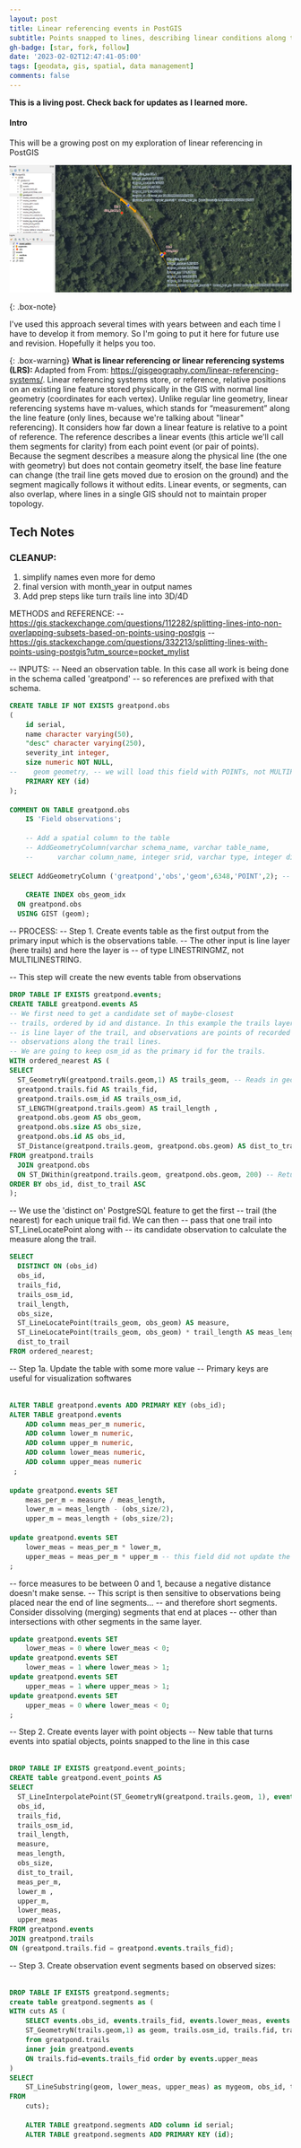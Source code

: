 ```yaml
---
layout: post
title: Linear referencing events in PostGIS
subtitle: Points snapped to lines, describing linear conditions along the lines
gh-badge: [star, fork, follow]
date: '2023-02-02T12:47:41-05:00'
tags: [geodata, gis, spatial, data management]
comments: false
---
```


**This is a living post. Check back for updates as I learned more.**

#### Intro

This will be a growing post on my exploration of linear referencing in PostGIS

[![Example](https://raw.githubusercontent.com/johnzastrow/johnzastrow.github.io/master/assets/uploads/linref1.jpg)](https://raw.githubusercontent.com/johnzastrow/johnzastrow.github.io/master/assets/uploads/linref1.jpg)


{: .box-note}

I've used this approach several times with years between and each time I have to develop it from memory. So I'm going to put it here for future use and revision. Hopefully it helps you too. 

{: .box-warning}
<b>What is linear referencing or linear referencing systems (LRS): </b>
Adapted from From: https://gisgeography.com/linear-referencing-systems/. Linear referencing systems store, or reference, relative positions on an existing line feature stored physically in the GIS with normal line geometry (coordinates for each vertex). Unlike regular line geometry, linear referencing systems have m-values, which stands for “measurement” along the line feature (only lines, because we're talking about "linear" referencing). It considers how far down a linear feature is relative to a point of reference. The reference describes a linear events (this article we'll call them segments for clarity) from each point event (or pair of points). Because the segment describes a measure along the physical line (the one with geometry) but does not contain geometry itself, the base line feature can change (the trail line gets moved due to erosion on the ground) and the segment magically follows it without edits. Linear events, or segments, can also overlap, where lines in a single GIS should not to maintain proper topology.



## Tech Notes

### CLEANUP: 
1. simplify names even more for demo
2. final version with month_year in output names
3. Add prep steps like turn trails line into 3D/4D

METHODS and REFERENCE:
-- https://gis.stackexchange.com/questions/112282/splitting-lines-into-non-overlapping-subsets-based-on-points-using-postgis
-- https://gis.stackexchange.com/questions/332213/splitting-lines-with-points-using-postgis?utm_source=pocket_mylist


-- INPUTS:
-- Need an observation table. In this case all work is being done in the schema called 'greatpond' 
-- so references are prefixed with that schema.

```sql
CREATE TABLE IF NOT EXISTS greatpond.obs
(
    id serial,
    name character varying(50),
    "desc" character varying(250),
    severity_int integer,
    size numeric NOT NULL,
--    geom geometry, -- we will load this field with POINTs, not MULTIPOINTs
    PRIMARY KEY (id)
);

COMMENT ON TABLE greatpond.obs
    IS 'Field observations';
	
	-- Add a spatial column to the table
	-- AddGeometryColumn(varchar schema_name, varchar table_name, 
	-- 		varchar column_name, integer srid, varchar type, integer dimension, boolean use_typmod=true);

SELECT AddGeometryColumn ('greatpond','obs','geom',6348,'POINT',2); -- EPSG:6348 - NAD83(2011) / UTM zone 19N
	
	CREATE INDEX obs_geom_idx
  ON greatpond.obs
  USING GIST (geom);
```




-- PROCESS:
-- Step 1. Create events table as the first output from the primary input which is the observations table. 
-- The other input is line layer (here trails) and here the layer is 
-- of type LINESTRINGMZ, not MULTILINESTRING.

-- This step will create the new events table from observations

```sql
DROP TABLE IF EXISTS greatpond.events;
CREATE TABLE greatpond.events AS
-- We first need to get a candidate set of maybe-closest
-- trails, ordered by id and distance. In this example the trails layer 
-- is line layer of the trail, and observations are points of recorded single 
-- observations along the trail lines.
-- We are going to keep osm_id as the primary id for the trails. 
WITH ordered_nearest AS (
SELECT
  ST_GeometryN(greatpond.trails.geom,1) AS trails_geom, -- Reads in geom. Return the 1-based Nth element geometry of an input geometry.
  greatpond.trails.fid AS trails_fid,
  greatpond.trails.osm_id AS trails_osm_id,
  ST_LENGTH(greatpond.trails.geom) AS trail_length ,
  greatpond.obs.geom AS obs_geom,
  greatpond.obs.size AS obs_size,
  greatpond.obs.id AS obs_id,
  ST_Distance(greatpond.trails.geom, greatpond.obs.geom) AS dist_to_trail
FROM greatpond.trails
  JOIN greatpond.obs
  ON ST_DWithin(greatpond.trails.geom, greatpond.obs.geom, 200) -- Returns true if the geometries are within a given distance, in this case 200m
ORDER BY obs_id, dist_to_trail ASC
);
```

-- We use the 'distinct on' PostgreSQL feature to get the first
-- trail (the nearest) for each unique trail fid. We can then
-- pass that one trail into ST_LineLocatePoint along with
-- its candidate observation to calculate the measure along the trail.

```sql
SELECT
  DISTINCT ON (obs_id)
  obs_id,
  trails_fid,
  trails_osm_id,
  trail_length,
  obs_size,
  ST_LineLocatePoint(trails_geom, obs_geom) AS measure,
  ST_LineLocatePoint(trails_geom, obs_geom) * trail_length AS meas_length,
  dist_to_trail
FROM ordered_nearest;
```

-- Step 1a. Update the table with some more value
-- Primary keys are useful for visualization softwares

```sql

ALTER TABLE greatpond.events ADD PRIMARY KEY (obs_id);
ALTER TABLE greatpond.events 
	ADD column meas_per_m numeric, 
	ADD column lower_m numeric, 
	ADD column upper_m numeric, 
	ADD column lower_meas numeric, 
	ADD column upper_meas numeric
 ;

update greatpond.events SET
	meas_per_m = measure / meas_length,
	lower_m = meas_length - (obs_size/2),
	upper_m = meas_length + (obs_size/2);
	
update greatpond.events SET
	lower_meas = meas_per_m * lower_m,
	upper_meas = meas_per_m * upper_m -- this field did not update the first time so process as second step
;
```

-- force measures to be between 0 and 1, because a negative distance doesn't make sense. 
-- This script is then sensitive to observations being placed near the end of line segments...
-- and therefore short segments. Consider dissolving (merging) segments that end at places
-- other than intersections with other segments in the same layer.

```sql
update greatpond.events SET
	lower_meas = 0 where lower_meas < 0;
update greatpond.events SET
	lower_meas = 1 where lower_meas > 1;
update greatpond.events SET
	upper_meas = 1 where upper_meas > 1;
update greatpond.events SET
	upper_meas = 0 where lower_meas < 0;
;
```

-- Step 2. Create events layer with point objects
-- New table that turns events into spatial objects, points snapped to the line in this case

```sql

DROP TABLE IF EXISTS greatpond.event_points;
CREATE table greatpond.event_points AS
SELECT
  ST_LineInterpolatePoint(ST_GeometryN(greatpond.trails.geom, 1), events.measure) AS geom,
  obs_id,
  trails_fid,
  trails_osm_id,
  trail_length,
  measure,
  meas_length,
  obs_size,
  dist_to_trail,
  meas_per_m,
  lower_m ,
  upper_m,
  lower_meas,
  upper_meas
FROM greatpond.events
JOIN greatpond.trails
ON (greatpond.trails.fid = greatpond.events.trails_fid);

```

-- Step 3. Create observation event segments based on observed sizes:

```sql

DROP TABLE IF EXISTS greatpond.segments;
create table greatpond.segments as (
WITH cuts AS (
    SELECT events.obs_id, events.trails_fid, events.lower_meas, events.upper_meas,	
	ST_GeometryN(trails.geom,1) as geom, trails.osm_id, trails.fid, trails.id 
	from greatpond.trails
	inner join greatpond.events
	ON trails.fid=events.trails_fid order by events.upper_meas 
)
SELECT
	ST_LineSubstring(geom, lower_meas, upper_meas) as mygeom, obs_id, trails_fid, lower_meas, upper_meas
FROM 
    cuts);
	
	ALTER TABLE greatpond.segments ADD column id serial; 
	ALTER TABLE greatpond.segments ADD PRIMARY KEY (id);

```